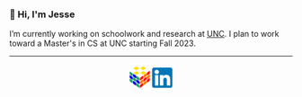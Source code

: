 ### 👋 Hi, I'm Jesse

I’m currently working on schoolwork and research at [UNC](https://unc.edu). I plan to work toward a Master's in CS at UNC starting Fall 2023.

---
<p align="center">
  <a href="https://jessewei.dev"><img width=36px src="img/jesseweidev-logo.jpg"></a> <a href="https://www.linkedin.com/in/jessew13/"><img width=36px src="img/linkedin-logo.jpg"></a>
</p>
